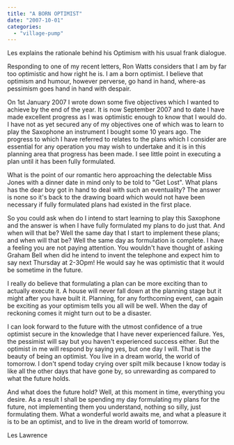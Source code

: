 ```yaml
---
title: "A BORN OPTIMIST"
date: "2007-10-01"
categories: 
  - "village-pump"
---
```


Les explains the rationale behind his Optimism with his usual frank dialogue.

Responding to one of my recent letters, Ron Watts considers that I am by far too optimistic and how right he is. I am a born optimist. I believe that optimism and humour, however perverse, go hand in hand, where-as pessimism goes hand in hand with despair.

On 1st January 2007 I wrote down some five objectives which I wanted to achieve by the end of the year. It is now September 2007 and to date I have made excellent progress as I was optimistic enough to know that I would do. I have not as yet secured any of my objectives one of which was to learn to play the Saxophone an instrument I bought some 10 years ago. The progress to which I have referred to relates to the plans which I consider are essential for any operation you may wish to undertake and it is in this planning area that progress has been made. I see little point in executing a plan until it has been fully formulated.

What is the point of our romantic hero approaching the delectable Miss Jones with a dinner date in mind only to be told to "Get Lost". What plans has the dear boy got in hand to deal with such an eventuality? The answer is none so it's back to the drawing board which would not have been necessary if fully formulated plans had existed in the first place.

So you could ask when do I intend to start learning to play this Saxophone and the answer is when I have fully formulated my plans to do just that. And when will that be? Well the same day that I start to implement these plans; and when will that be? Well the same day as formulation is complete. I have a feeling you are not paying attention. You wouldn't have thought of asking Graham Bell when did he intend to invent the telephone and expect him to say next Thursday at 2-3Opm! He would say he was optimistic that it would be sometime in the future.

I really do believe that formulating a plan can be more exciting than to actually execute it. A house will never fall down at the planning stage but it might after you have built it. Planning, for any forthcoming event, can again be exciting as your optimism tells you all will be well. When the day of reckoning comes it might turn out to be a disaster.

I can look forward to the future with the utmost confidence of a true optimist secure in the knowledge that I have never experienced failure. Yes, the pessimist will say but you haven't experienced success either. But the optimist in me will respond by saying yes, but one day I will. That is the beauty of being an optimist. You live in a dream world, the world of tomorrow. I don't spend today crying over spilt milk because I know today is like all the other days that have gone by, so unrewarding as compared to what the future holds.

And what does the future hold? Well, at this moment in time, everything you desire. As a result I shall be spending my day formulating my plans for the future, not implementing them you understand, nothing so silly, just formulating them. What a wonderful world awaits me, and what a pleasure it is to be an optimist, and to live in the dream world of tomorrow.

Les Lawrence

